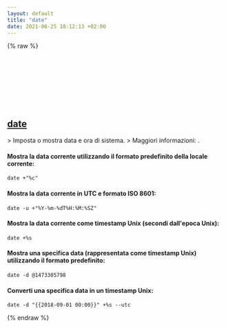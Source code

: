 ```yaml
---
layout: default
title: "date"
date: 2021-06-25 18:12:13 +02:00
---
```

{% raw %}
<h2 id="date">
  <a href="/it/common/date.html">date</a> <a href="#date"><svg class="icon">
    <use href="/assets/images/unicode_sprite.svg#link" />
  </svg></a>
</h2>
> Imposta o mostra data e ora di sistema.
> Maggiori informazioni: <https://www.gnu.org/software/coreutils/date>.

#### Mostra la data corrente utilizzando il formato predefinito della locale corrente:
```shell
date +"%c"
```
#### Mostra la data corrente in UTC e formato ISO 8601:
```shell
date -u +"%Y-%m-%dT%H:%M:%SZ"
```
#### Mostra la data corrente come timestamp Unix (secondi dall'epoca Unix):
```shell
date +%s
```
#### Mostra una specifica data (rappresentata come timestamp Unix) utilizzando il formato predefinito:
```shell
date -d @1473305798
```
#### Converti una specifica data in un timestamp Unix:
```shell
date -d "{{2018-09-01 00:00}}" +%s --utc
```
{% endraw %}